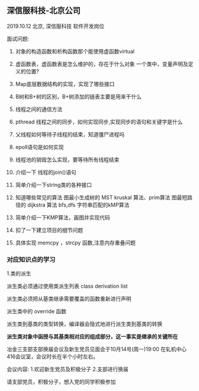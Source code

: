 ## 深信服科技-北京公司


2019.10.12 北京, 深信服科技 软件开发岗位

面试问题:

1. 对象的构造函数和析构函数那个能使用虚函数virtual

2. 虚函数表，虚函数表是怎么维护的，存在于什么对象
   一个类中，变量声明及定义的位置?

3. Map底层数据结构的实现，实现了哪些接口 

4. B树和B+树的区别，B+树添加的链表主要是用来干什么

5. 线程之间的通信方法

6. pthread 线程之间的同步，如何实现同步,实现同步的语句和关键字是什么

7. 父线程如何等待子线程的结束，知道僵尸进程吗

8. epoll语句是如何实现

7. 线程池的销毁怎么实现，要等待所有线程结束

8. 介绍一下 线程的join()语句

9. 简单介绍一下string类的各种接口

10. 知道哪些常见的算法
    图最小生成树的 MST  kruskal 算法、prim算法 
    图最短路径的  dijkstra 算法
    bfs,dfs
    字符串匹配的kMP算法

11. 简单介绍一下KMP算法，画图并实现代码

12. 扣了一下建立项目的细节问题

13. 具体实现 memcpy ，strcpy 函数,注意内存重叠问题


### 对应知识点的学习

1.类的派生

派生类必须通过使用类派生列表 class derivation list

派生类必须把从基类继承需要覆盖的函数重新进行声明

派生类中的 override 函数

派生类到基类的类型转换，编译器会隐式地进行派生类到基类的转换

**派生类对象中函授与其基类相对应的组成部分，这一事实是继承的关键所在**



冶金三支部支部换届会议及新生党员见面会于10月14号(周一)19:00
在轧机中心416会议室，会议时长在半个小时左右。

会议内容:
1.欢迎新生党员及积极分子
2.支部进行换届

请支部党员，积极分子，想入党的同学积极参加


